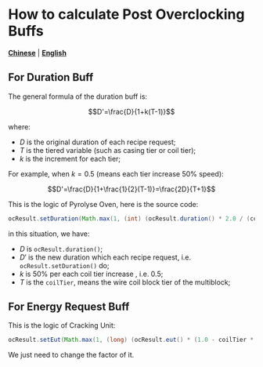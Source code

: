 # How to calculate Post Overclocking Buffs

[**Chinese**](/docs/i18n/zh_cn/gtceu-overclocking-api.md) | [**English**](/docs/gtceu-overclocking-api.md)

## For Duration Buff

The general formula of the duration buff is:

$$D'=\frac{D}{1+k(T-1)}$$

where:
- $D$ is the original duration of each recipe request;
- $T$ is the tiered variable (such as casing tier or coil tier);
- $k$ is the increment for each tier;

For example, when $k=0.5$ (means each tier increase 50% speed):

$$D'=\frac{D}{1+\frac{1}{2}(T-1)}=\frac{2D}{T+1}$$

This is the logic of Pyrolyse Oven, here is the source code:

```java
ocResult.setDuration(Math.max(1, (int) (ocResult.duration() * 2.0 / (coilTier + 1))));
```

in this situation, we have:
- $D$ is `ocResult.duration()`;
- $D'$ is the new duration which each recipe request, i.e. `ocResult.setDuration()` do;
- $k$ is 50% per each coil tier increase , i.e. 0.5;
- $T$ is the `coilTier`, means the wire coil block tier of the multiblock;

## For Energy Request Buff

This is the logic of Cracking Unit:
```java
ocResult.setEut(Math.max(1, (long) (ocResult.eut() * (1.0 - coilTier * 0.1))));
```

We just need to change the factor of it.
